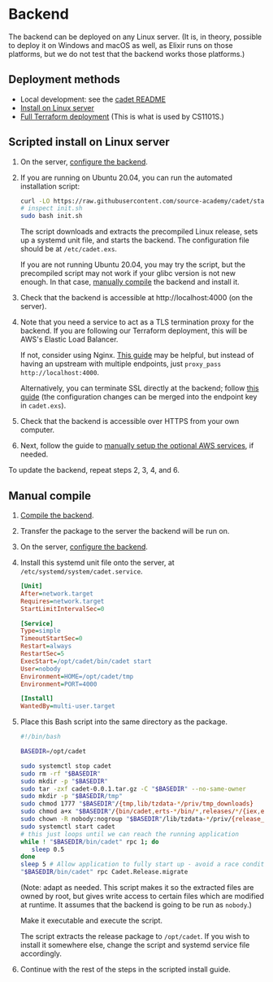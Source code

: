 # Backend

The backend can be deployed on any Linux server. (It is, in theory, possible to
deploy it on Windows and macOS as well, as Elixir runs on those platforms, but
we do not test that the backend works those platforms.)

## Deployment methods

- Local development: see the [cadet README](https://github.com/source-academy/cadet#developer-setup)
- [Install on Linux server](#install-on-linux-server)
- [Full Terraform deployment](terraform.md) (This is what is used by CS1101S.)

## Scripted install on Linux server

1. On the server, [configure the backend](shared.md#configuring-the-backend).

2. If you are running on Ubuntu 20.04, you can run the automated installation script:

   ```bash
   curl -LO https://raw.githubusercontent.com/source-academy/cadet/stable/deployment/init.sh
   # inspect init.sh
   sudo bash init.sh
   ```

   The script downloads and extracts the precompiled Linux release, sets up a systemd unit file, and starts the backend.
   The configuration file should be at `/etc/cadet.exs`.

   If you are not running Ubuntu 20.04, you may try the script, but the precompiled script may not work if your glibc
   version is not new enough. In that case, [manually compile](#manual-compile) the backend and install it.

3. Check that the backend is accessible at http://localhost:4000 (on the server).

4. Note that you need a service to act as a TLS termination proxy for the backend. If you are following our Terraform
   deployment, this will be AWS's Elastic Load Balancer.

   If not, consider using Nginx. [This
   guide](https://www.digitalocean.com/community/tutorials/how-to-set-up-nginx-load-balancing-with-ssl-termination) may
   be helpful, but instead of having an upstream with multiple endpoints, just `proxy_pass http://localhost:4000`.

   Alternatively, you can terminate SSL directly at the backend; follow [this
   guide](https://hexdocs.pm/phoenix/using_ssl.html) (the configuration changes can be merged into the endpoint key in
   `cadet.exs`).

5. Check that the backend is accessible over HTTPS from your own computer.

6. Next, follow the guide to [manually setup the optional AWS services](aws-manual.md), if needed.

To update the backend, repeat steps 2, 3, 4, and 6.

## Manual compile

1. [Compile the backend](shared.md#compiling-the-backend).

2. Transfer the package to the server the backend will be run on.

3. On the server, [configure the backend](shared.md#configuring-the-backend).

4. Install this systemd unit file onto the server, at `/etc/systemd/system/cadet.service`.

   ```ini
   [Unit]
   After=network.target
   Requires=network.target
   StartLimitIntervalSec=0

   [Service]
   Type=simple
   TimeoutStartSec=0
   Restart=always
   RestartSec=5
   ExecStart=/opt/cadet/bin/cadet start
   User=nobody
   Environment=HOME=/opt/cadet/tmp
   Environment=PORT=4000

   [Install]
   WantedBy=multi-user.target
   ```

5. Place this Bash script into the same directory as the package.

   ```bash
   #!/bin/bash

   BASEDIR=/opt/cadet

   sudo systemctl stop cadet
   sudo rm -rf "$BASEDIR"
   sudo mkdir -p "$BASEDIR"
   sudo tar -zxf cadet-0.0.1.tar.gz -C "$BASEDIR" --no-same-owner
   sudo mkdir -p "$BASEDIR/tmp"
   sudo chmod 1777 "$BASEDIR"/{tmp,lib/tzdata-*/priv/tmp_downloads}
   sudo chmod a+x "$BASEDIR"/{bin/cadet,erts-*/bin/*,releases/*/{iex,elixir}}
   sudo chown -R nobody:nogroup "$BASEDIR"/lib/tzdata-*/priv/{release_ets,latest_remote_poll.txt}
   sudo systemctl start cadet
   # this just loops until we can reach the running application
   while ! "$BASEDIR/bin/cadet" rpc 1; do
      sleep 0.5
   done
   sleep 5 # Allow application to fully start up - avoid a race condition
   "$BASEDIR/bin/cadet" rpc Cadet.Release.migrate
   ```

   (Note: adapt as needed. This script makes it so the extracted files are owned by root, but gives write access to
   certain files which are modified at runtime. It assumes that the backend is going to be run as `nobody`.)

   Make it executable and execute the script.

   The script extracts the release package to `/opt/cadet`. If you wish to install it somewhere else, change the script
   and systemd service file accordingly.

6. Continue with the rest of the steps in the scripted install guide.

